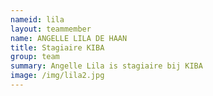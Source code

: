 ```yaml
---
nameid: lila
layout: teammember
name: ANGELLE LILA DE HAAN
title: Stagiaire KIBA
group: team
summary: Angelle Lila is stagiaire bij KIBA
image: /img/lila2.jpg
---
```

